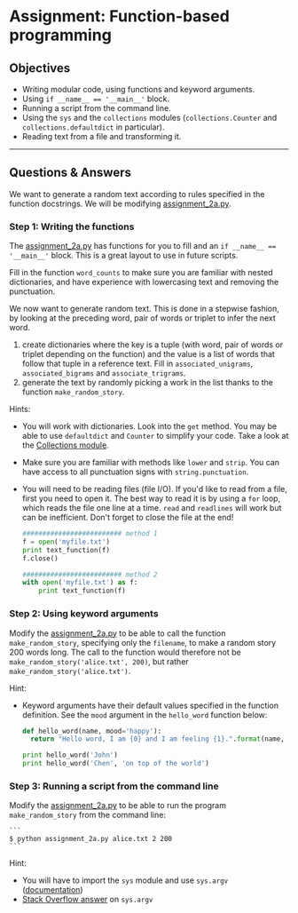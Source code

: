 # Assignment: Function-based programming

## Objectives

- Writing modular code, using functions and keyword arguments.
- Using `if __name__ == '__main__'` block.
- Running a script from the command line.
- Using the `sys` and the `collections` modules (`collections.Counter` and `collections.defaultdict` in particular).
- Reading text from a file and transforming it.

_______________________________________

## Questions & Answers

We want to generate a random text according to rules specified in the function docstrings. We will be modifying [assignment_2a.py](../src/assignment_2a.py).

### Step 1: Writing the functions

 The [assignment_2a.py](../src/assignment_2a.py) has functions for you to fill and an `if __name__ == '__main__'` block. This is a great layout to use in future scripts.

 Fill in the function `word_counts` to make sure you are familiar with nested dictionaries, and have experience with lowercasing text and removing the punctuation.

 We now want to generate random text. This is done in a stepwise fashion, by looking at the preceding word, pair of words or triplet to infer the next word.
 1. create dictionaries where the key is a tuple (with word, pair of words or triplet depending on the function) and the value is a list of words that follow that tuple in a reference text. Fill in `associated_unigrams`, `associated_bigrams` and `associate_trigrams`.
 2. generate the text by randomly picking a work in the list thanks to the function `make_random_story`.

 Hints:
 - You will work with dictionaries. Look into the `get` method. You may be able to use `defaultdict` and `Counter` to simplify your code. Take a look at the [Collections module](https://docs.python.org/2/library/collections.html).
 - Make sure you are familiar with methods like `lower` and `strip`. You can have access to all punctuation signs with `string.punctuation`.
 - You will need to be reading files (file I/O). If you'd like to read from a file, first you need to open it. The best way to read it is by using a `for` loop, which reads the file one line at a time. `read` and `readlines` will work but can be inefficient. Don't forget to close the file at the end!

   ```python
   ######################### method 1
   f = open('myfile.txt')
   print text_function(f)
   f.close()

   ######################### method 2
   with open('myfile.txt') as f:
       print text_function(f)
   ```

### Step 2: Using keyword arguments

Modify the [assignment_2a.py](../src/assignment_2a.py) to be able to call the function `make_random_story`, specifying only the `filename`, to make a random story 200 words long. The call to the function would therefore not be `make_random_story('alice.txt', 200)`, but rather `make_random_story('alice.txt')`.

  Hint:
  - Keyword arguments have their default values specified in the function definition. See the `mood` argument in the `hello_word` function below:

    ```python
    def hello_word(name, mood='happy'):
      return "Hello word, I am {0} and I am feeling {1}.".format(name, mood)

    print hello_word('John')
    print hello_word('Chen', 'on top of the world')
    ```

### Step 3: Running a script from the command line

  Modify the [assignment_2a.py](../src/assignment_2a.py) to be able to run the program `make_random_story` from the command line:

    ```
    $ python assignment_2a.py alice.txt 2 200
    ```

  Hint:
  - You will have to import the `sys` module and use `sys.argv` ([documentation](https://docs.python.org/2/library/sys.html))
  - [Stack Overflow answer](http://stackoverflow.com/questions/4117530/sys-argv1-meaning-in-script) on `sys.argv`
